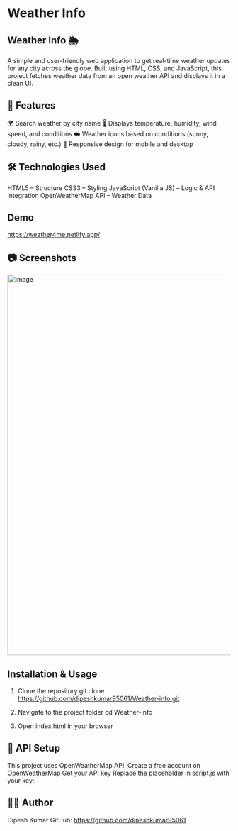 # Weather Info

## Weather Info 🌦️

A simple and user-friendly web application to get real-time weather updates for any city across the globe.
Built using HTML, CSS, and JavaScript, this project fetches weather data from an open weather API and displays it in a clean UI.

## 🚀 Features

🌍 Search weather by city name
🌡️ Displays temperature, humidity, wind speed, and conditions
☁️ Weather icons based on conditions (sunny, cloudy, rainy, etc.)
📱 Responsive design for mobile and desktop

## 🛠️ Technologies Used

HTML5 – Structure
CSS3 – Styling
JavaScript (Vanilla JS) – Logic & API integration
OpenWeatherMap API – Weather Data

## Demo

https://weather4me.netlify.app/

## 📷 Screenshots

<img width="1919" height="858" alt="image" src="https://github.com/user-attachments/assets/c74402cc-3c27-4851-af1d-890289fd1f1f" />


## Installation & Usage

1. Clone the repository
   git clone https://github.com/dipeshkumar95061/Weather-info.git

3. Navigate to the project folder
   cd Weather-info

5. Open index.html in your browser

## 📡 API Setup

This project uses OpenWeatherMap API.
Create a free account on OpenWeatherMap
Get your API key
Replace the placeholder in script.js with your key:

## 👨‍💻 Author

Dipesh Kumar
GitHub: https://github.com/dipeshkumar95061

